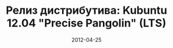 ---
layout: post
title: "Релиз дистрибутива: Kubuntu 12.04 \"Precise Pangolin\" (LTS)"
date: 2012-04-25   
---